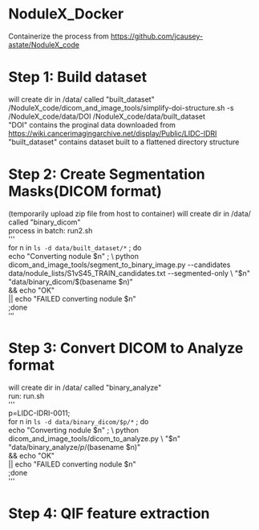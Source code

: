 # NoduleX_Docker
Containerize the process from https://github.com/jcausey-astate/NoduleX_code

# Step 1: Build dataset
will create dir in /data/ called "built_dataset"  
/NoduleX_code/dicom_and_image_tools/simplify-doi-structure.sh -s /NoduleX_code/data/DOI /NoduleX_code/data/built_dataset  
"DOI" contains the proginal data downloaded from https://wiki.cancerimagingarchive.net/display/Public/LIDC-IDRI  
"built_dataset" contains dataset built to a flattened directory structure  

# Step 2: Create Segmentation Masks(DICOM format)
(temporarily upload zip file from host to container)
will create dir in /data/ called "binary_dicom"  
process in batch: run2.sh  
'''  
for n in `ls -d data/built_dataset/*` ; do \
    echo "Converting nodule $n" ; \
    python dicom_and_image_tools/segment_to_binary_image.py --candidates data/nodule_lists/S1vS45_TRAIN_candidates.txt --segmented-only \
        "$n" \
        "data/binary_dicom/$(basename $n)" \
        && echo "OK" \
        || echo "FAILED converting nodule $n" \
;done  
’‘’

# Step 3: Convert DICOM to Analyze format
will create dir in /data/ called "binary_analyze"  
run: run.sh  
'''  
p=LIDC-IDRI-0011; \
for n in `ls -d data/binary_dicom/$p/*` ; do \
    echo "Converting nodule $n" ; \
    python dicom_and_image_tools/dicom_to_analyze.py \
        "$n" \
        "data/binary_analyze/$p/$(basename $n)" \
        && echo "OK" \
        || echo "FAILED converting nodule $n" \
;done  
'''

# Step 4: QIF feature extraction
